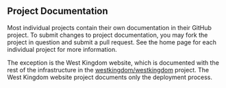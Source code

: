 ## Project Documentation
Most individual projects contain their own documentation in their GitHub 
project.  To submit changes to project documentation, you may fork the project 
in question and submit a pull request.  See the home page for each individual 
project for more information.

The exception is the West Kingdom website, which is documented with the rest 
of the infrastructure in the [westkingdom/westkingdom](https://github.com/westkingdom/westkingdom) 
project.  The West Kingdom website project documents only the deployment process.
